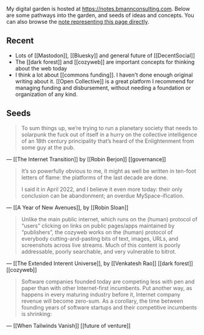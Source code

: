 ---
---
My digital garden is hosted at <https://notes.bmannconsulting.com>. Below are some pathways into the garden, and seeds of ideas and concepts. You can also browse the [note representing this page directly](https://notes.bmannconsulting.com/#/page/boris%20mann%20digital%20notes%20garden).

## Recent

- Lots of [[Mastodon]], [[Bluesky]] and general future of [[DecentSocial]]
- The [[dark forest]] and [[cozyweb]] are important concepts for thinking about the web today
- I think a lot about [[commons funding]]. I haven't done enough original writing about it. [[Open Collective]] is a great platform I recommend for managing funding and disbursement, without needing a foundation or organization of any kind.

## Seeds

> To sum things up, we’re trying to run a planetary society that needs to solarpunk the fuck out of itself in a hurry on the collective intelligence of an 18th century principality that’s heard of the Enlightenment from some guy at the pub.

&mdash; [[The Internet Transition]] by [[Robin Berjon]] [[governance]]

> It’s so powerfully obvious to me, it might as well be written in ten-foot letters of flame: the platforms of the last decade are done. 
>
> I said it in April 2022, and I believe it even more today: their only conclusion can be abandonment; an overdue MySpace-ification.

&mdash; [[A Year of New Avenues]], by [[Robin Sloan]] 

> Unlike the main public internet, which runs on the (human) protocol of “users” clicking on links on public pages/apps maintained by “publishers”, the cozyweb works on the (human) protocol of everybody cutting-and-pasting bits of text, images, URLs, and screenshots across live streams. Much of this content is poorly addressable, poorly searchable, and very vulnerable to bitrot.

&mdash; [[The Extended Interent Universe]], by [[Venkatesh Rao]] [[dark forest]] [[cozyweb]]

> Software companies founded today are competing less with pen and paper than with other Internet-first incumbents. Put another way, as happens in every maturing industry before it, Internet company revenue will become zero-sum. As a corollary, the time between founding years of software startups and their competitive incumbents is shrinking:

&mdash; [[When Tailwinds Vanish]] [[future of venture]]